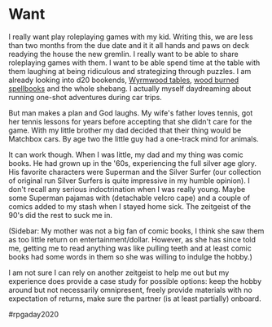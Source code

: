 # Want

I really want play roleplaying games with my kid. Writing this, we are less than two months from the due date and it it all hands and paws on deck readying the house the new gremlin. I really want to be able to share roleplaying games with them. I want to be able spend time at the table with them laughing at being ridiculous and strategizing through puzzles. I am already looking into d20 bookends, [Wyrmwood tables](https://www.kickstarter.com/projects/wyrmwood/modular-gaming-table), [wood burned spellbooks](https://dragonburndesigns.com) and the whole shebang. I actually myself daydreaming about running one-shot adventures during car trips.

But man makes a plan and God laughs. My wife's father loves tennis, got her tennis lessons for years before accepting that she didn't care for the game. With my little brother my dad decided that their thing would be Matchbox cars. By age two the little guy had a one-track mind for animals.

It can work though. When I was little, my dad and my thing was comic books. He had grown up in the '60s, experiencing the full silver age glory. His favorite characters were Superman and the Silver Surfer (our collection of original run Silver Surfers is quite impressive in my humble opinion). I don't recall any serious indoctrination when I was really young. Maybe some Superman pajamas with (detachable velcro cape) and a couple of comics added to my stash when I stayed home sick. The zeitgeist of the 90's did the rest to suck me in.

(Sidebar: My mother was not a big fan of comic books, I think she saw them as too little return on entertainment/dollar. However, as she has since told me, getting me to read anything was like pulling teeth and at least comic books had some words in them so she was willing to indulge the hobby.)

I am not sure I can rely on another zeitgeist to help me out but my experience does provide a case study for possible options: keep the hobby around but not necessarily omnipresent, freely provide materials with no expectation of returns, make sure the partner (is at least partially) onboard.

#rpgaday2020